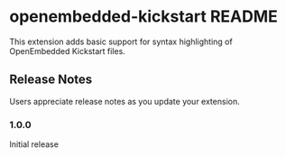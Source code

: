 # openembedded-kickstart README

This extension adds basic support for syntax highlighting of OpenEmbedded Kickstart files.
## Release Notes

Users appreciate release notes as you update your extension.

### 1.0.0

Initial release 